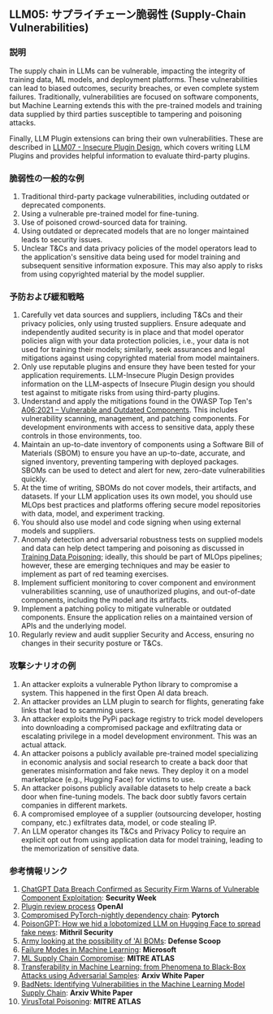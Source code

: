 ## LLM05: サプライチェーン脆弱性 (Supply-Chain Vulnerabilities)

### 説明

The supply chain in LLMs can be vulnerable, impacting the integrity of training data, ML models, and deployment platforms. These vulnerabilities can lead to biased outcomes, security breaches, or even complete system failures. Traditionally, vulnerabilities are focused on software components, but Machine Learning extends this with the pre-trained models and training data supplied by third parties susceptible to tampering and poisoning attacks.

Finally, LLM Plugin extensions can bring their own vulnerabilities. These are described in [LLM07 - Insecure Plugin Design](InsecurePluginDesign.md), which covers writing LLM Plugins and provides helpful information to evaluate third-party plugins.

### 脆弱性の一般的な例

1. Traditional third-party package vulnerabilities, including outdated or deprecated components.
2. Using a vulnerable pre-trained model for fine-tuning.
3. Use of poisoned crowd-sourced data for training.
4. Using outdated or deprecated models that are no longer maintained leads to security issues.
5. Unclear T&Cs and data privacy policies of the model operators lead to the application's sensitive data being used for model training and subsequent sensitive information exposure. This may also apply to risks from using copyrighted material by the model supplier.

### 予防および緩和戦略

1. Carefully vet data sources and suppliers, including T&Cs and their privacy policies, only using trusted suppliers. Ensure adequate and independently audited security is in place and that model operator policies align with your data protection policies, i.e., your data is not used for training their models; similarly, seek assurances and legal mitigations against using copyrighted material from model maintainers.
2. Only use reputable plugins and ensure they have been tested for your application requirements. LLM-Insecure Plugin Design provides information on the LLM-aspects of Insecure Plugin design you should test against to mitigate risks from using third-party plugins.
3. Understand and apply the mitigations found in the OWASP Top Ten's [A06:2021 – Vulnerable and Outdated Components](https://owasp.org/Top10/A06_2021-Vulnerable_and_Outdated_Components/). This includes vulnerability scanning, management, and patching components. For development environments with access to sensitive data, apply these controls in those environments, too.
4. Maintain an up-to-date inventory of components using a Software Bill of Materials (SBOM) to ensure you have an up-to-date, accurate, and signed inventory, preventing tampering with deployed packages. SBOMs can be used to detect and alert for new, zero-date vulnerabilities quickly.
5. At the time of writing, SBOMs do not cover models, their artifacts, and datasets. If your LLM application uses its own model, you should use MLOps best practices and platforms offering secure model repositories with data, model, and experiment tracking.
6. You should also use model and code signing when using external models and suppliers.
7. Anomaly detection and adversarial robustness tests on supplied models and data can help detect tampering and poisoning as discussed in [ Training Data Poisoning](https://github.com/OWASP/www-project-top-10-for-large-language-model-applications/blob/main/1_0_vulns/Training_Data_Poisoning.md); ideally, this should be part of MLOps pipelines; however, these are emerging techniques and may be easier to implement as part of red teaming exercises.
8. Implement sufficient monitoring to cover component and environment vulnerabilities scanning, use of unauthorized plugins, and out-of-date components, including the model and its artifacts.
9. Implement a patching policy to mitigate vulnerable or outdated components. Ensure the application relies on a maintained version of APIs and the underlying model.
10. Regularly review and audit supplier Security and Access, ensuring no changes in their security posture or T&Cs.

### 攻撃シナリオの例

1. An attacker exploits a vulnerable Python library to compromise a system. This happened in the first Open AI data breach.
2. An attacker provides an LLM plugin to search for flights, generating fake links that lead to scamming users.
3. An attacker exploits the PyPi package registry to trick model developers into downloading a compromised package and exfiltrating data or escalating privilege in a model development environment. This was an actual attack.
4. An attacker poisons a publicly available pre-trained model specializing in economic analysis and social research to create a back door that generates misinformation and fake news. They deploy it on a model marketplace (e.g., Hugging Face) for victims to use.
5. An attacker poisons publicly available datasets to help create a back door when fine-tuning models. The back door subtly favors certain companies in different markets.
6. A compromised employee of a supplier (outsourcing developer, hosting company, etc.) exfiltrates data, model, or code stealing IP.
7. An LLM operator changes its T&Cs and Privacy Policy to require an explicit opt out from using application data for model training, leading to the memorization of sensitive data.

### 参考情報リンク

1. [ChatGPT Data Breach Confirmed as Security Firm Warns of Vulnerable Component Exploitation](https://www.securityweek.com/chatgpt-data-breach-confirmed-as-security-firm-warns-of-vulnerable-component-exploitation/): **Security Week**
2. [Plugin review process](https://platform.openai.com/docs/plugins/review) **OpenAI**
3. [Compromised PyTorch-nightly dependency chain](https://pytorch.org/blog/compromised-nightly-dependency/): **Pytorch**
4. [PoisonGPT: How we hid a lobotomized LLM on Hugging Face to spread fake news](https://blog.mithrilsecurity.io/poisongpt-how-we-hid-a-lobotomized-llm-on-hugging-face-to-spread-fake-news/): **Mithril Security**
5. [Army looking at the possibility of 'AI BOMs](https://defensescoop.com/2023/05/25/army-looking-at-the-possibility-of-ai-boms-bill-of-materials/): **Defense Scoop**
6. [Failure Modes in Machine Learning](https://learn.microsoft.com/en-us/security/engineering/failure-modes-in-machine-learning): **Microsoft**
7. [ML Supply Chain Compromise](https://atlas.mitre.org/techniques/AML.T0010/): **MITRE ATLAS**
8. [Transferability in Machine Learning: from Phenomena to Black-Box Attacks using Adversarial Samples](https://arxiv.org/pdf/1605.07277.pdf): **Arxiv White Paper**
9. [BadNets: Identifying Vulnerabilities in the Machine Learning Model Supply Chain](https://arxiv.org/abs/1708.06733): **Arxiv White Paper**
10. [VirusTotal Poisoning](https://atlas.mitre.org/studies/AML.CS0002): **MITRE ATLAS**
